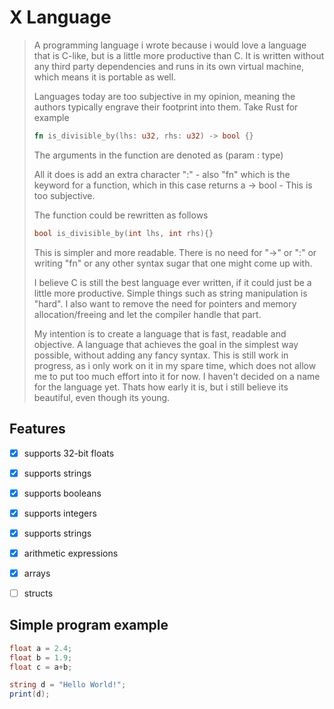 # X Language

> A programming language i wrote because i would love a language that is C-like, but is a little more productive than C. It is written without any third party dependencies and runs in its own virtual machine, which means it is portable as well. 
>
> Languages today are too subjective in my opinion, meaning the authors typically engrave their footprint into them. 
> Take Rust for example
> ```Rust 
> fn is_divisible_by(lhs: u32, rhs: u32) -> bool {}
> ```
> The arguments in the function are denoted as (param : type)
> 
> All it does is add an extra character ":" - also "fn" which is the keyword for a function, which in this case returns a -> bool - This is too subjective. 
> 
> The function could be rewritten as follows
> ```C
> bool is_divisible_by(int lhs, int rhs){}
> ``` 
> This is simpler and more readable. There is no need for "->" or ":" or writing "fn" or any other syntax sugar that one might come up with.
> 
> I believe C is still the best language ever written, if it could just be a little more productive. Simple things such as string manipulation is "hard". I also want to remove the need for pointers and memory allocation/freeing and let the compiler handle that part.
>
> My intention is to create a language that is fast, readable and objective. A language that achieves the goal in the simplest way possible, without adding any fancy syntax.
> This is still work in progress, as i only work on it in my spare time, which does not allow me to put too much effort into it for now. I haven't decided on a name for the language yet. Thats how early it is, but i still believe its beautiful, even though its young. 

## Features 
- [X] supports 32-bit floats
- [X] supports strings 
- [X] supports booleans
- [X] supports integers 
- [X] supports strings 
- [X] arithmetic expressions
- [X] arrays 
- [ ] structs


## Simple program example
```C#
float a = 2.4; 
float b = 1.9;
float c = a+b;

string d = "Hello World!";
print(d);
```
